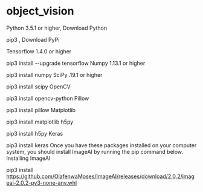 # object_vision
Python 3.5.1 or higher, Download Python

pip3 , Download PyPi

Tensorflow 1.4.0 or higher

pip3 install --upgrade tensorflow
Numpy 1.13.1 or higher

pip3 install numpy
SciPy .19.1 or higher

pip3 install scipy
OpenCV

pip3 install opencv-python
Pillow

pip3 install pillow
Matplotlib

pip3 install matplotlib
h5py

pip3 install h5py
Keras

pip3 install keras
Once you have these packages installed on your computer system, you should install ImageAI by running the pip command below. Installing ImageAI

pip3 install https://github.com/OlafenwaMoses/ImageAI/releases/download/2.0.2/imageai-2.0.2-py3-none-any.whl
